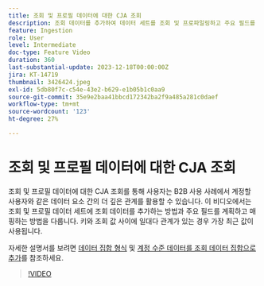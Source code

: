 ```yaml
---
title: 조회 및 프로필 데이터에 대한 CJA 조회
description: 조회 데이터를 추가하여 데이터 세트를 조회 및 프로파일링하고 주요 필드를 계획 및 매핑하는 방법에 대해 알아봅니다.
feature: Ingestion
role: User
level: Intermediate
doc-type: Feature Video
duration: 360
last-substantial-update: 2023-12-18T00:00:00Z
jira: KT-14719
thumbnail: 3426424.jpeg
exl-id: 5db80f7c-c54e-43e2-b629-e1b05b1c0aa9
source-git-commit: 35e9e2baa41bbcd172342ba2f9a485a281c0daef
workflow-type: tm+mt
source-wordcount: '123'
ht-degree: 27%

---
```


# 조회 및 프로필 데이터에 대한 CJA 조회

조회 및 프로필 데이터에 대한 CJA 조회를 통해 사용자는 B2B 사용 사례에서 계정할 사용자와 같은 데이터 요소 간의 더 깊은 관계를 활용할 수 있습니다.  이 비디오에서는 조회 및 프로필 데이터 세트에 조회 데이터를 추가하는 방법과 주요 필드를 계획하고 매핑하는 방법을 다룹니다.  키와 조회 값 사이에 일대다 관계가 있는 경우 가장 최근 값이 사용됩니다.

자세한 설명서를 보려면 [데이터 집합 형식](https://experienceleague.adobe.com/docs/analytics-platform/using/cja-connections/create-connection.html?lang=en#dataset-types) 및 [계정 수준 데이터를 조회 데이터 집합으로 추가](https://experienceleague.adobe.com/docs/analytics-platform/using/cja-usecases/b2b/b2b.html?lang=en)를 참조하세요.

>[!VIDEO](https://video.tv.adobe.com/v/3426424/?learn=on)
